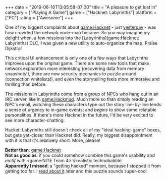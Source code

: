 +++
date = "2019-06-16T13:05:58-07:00"
title = "A pleasure to get lost in"
category = ["Playing A Game"]
game = ["Hacknet: Labyrinths"]
platform = ["PC"]
rating = ["Awesome"]
+++

One of my biggest complaints about <game:Hacknet> - just [yesterday](%site.BaseURL%2019/06/15/save-the-planet-by-hacking-it/) - was how crowded the network node-map became.  So you may imagine my delight when, a few missions into the [Labyrinths](game:Hacknet: Labyrinths) DLC, I was given a new utility to auto-organize the map.  Praise Dijkstra!

This critical UI enhancement is only one of a few ways that Labyrinths improves upon the original game.  There are some new tools that make network exploration more interesting (recovering data from memory snapshots!), there are new security mechanics to puzzle around (connection whitelists!), and even the storytelling feels more immersive and thrilling than before.

The missions in Labyrinths come from a group of NPCs who hang out in an IRC server, like in <game:Hackmud>.  Much more so than simply reading an NPC's email, watching these characters type out the story line-by-line lends a sense of urgency to in-game events; and <i>begins</i> to show some relatable personalities.  If there's more Hacknet in the future, I'd be very excited to see more character-chatting.

Hacket: Labyrinths still doesn't check all of my "ideal hacking-game" boxes, but gets yet-closer than Hacknet did.  Really, my biggest disappointment with it is that it's relatively short.  More, please!

<b>Better than</b>: <game:Hacknet>  
<b>Not as good as</b>: if you could somehow combine this game's usability and <i>motif</i> with <game:NITE Team 4>'s realistic technobabble.  
<b>Apparently I missed</b>: a "getting hacked" moment, because I stopped it from getting too far.  I <a href="https://steamcommunity.com/app/365450/discussions/0/133261370005226979/">read about it</a> later and this puzzle sounds super-cool.
